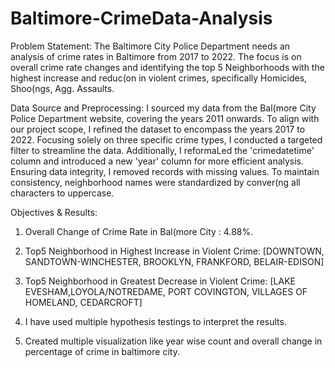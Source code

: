 # Baltimore-CrimeData-Analysis
 

Problem Statement: The Baltimore City Police Department needs an analysis of crime rates in Baltimore from 2017 to 2022. The focus is on overall crime rate changes and identifying the top 5 Neighborhoods with the highest increase and reduc(on in violent crimes, specifically Homicides, Shoo(ngs, Agg. Assaults.


Data Source and Preprocessing: I sourced my data from the Bal(more City Police Department website, covering the years 2011 onwards. To align with our project scope, I refined the dataset to encompass the years 2017 to 2022. Focusing solely on three specific crime types, I conducted a targeted filter to streamline the data. Additionally, I reformaLed the 'crimedatetime' column and introduced a new 'year' column for more efficient analysis. Ensuring data integrity, I removed records with missing values. To maintain consistency, neighborhood names were standardized by conver(ng all characters to uppercase.


Objectives & Results:

1. Overall Change of Crime Rate in Bal(more City : 4.88%.
   
2. Top5 Neighborhood in Highest Increase in Violent Crime: [DOWNTOWN, SANDTOWN-WINCHESTER, BROOKLYN, FRANKFORD, BELAIR-EDISON]
   
3. Top5 Neighborhood in Greatest Decrease in Violent Crime: [LAKE EVESHAM,LOYOLA/NOTREDAME, PORT COVINGTON, VILLAGES OF HOMELAND, CEDARCROFT]

4. I have used multiple hypothesis testings to interpret the results.

5. Created multiple visualization like year wise count and overall change in percentage of crime in baltimore city.
  
